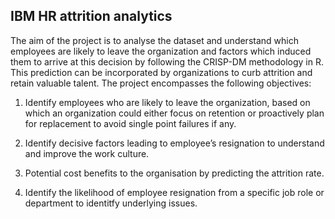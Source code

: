 ## IBM HR attrition analytics

The aim of the project is to analyse the dataset and understand which employees are likely to leave the organization and factors which induced them to arrive at this decision by following the CRISP-DM methodology in R. This prediction can be incorporated by organizations to curb attrition and retain valuable talent. The project encompasses the following objectives: 

1. Identify employees who are likely to leave the organization, based on which an organization could either focus on retention or proactively plan for replacement to avoid single point failures if any.

2. Identify decisive factors leading to employee’s resignation to understand and improve the work culture.

3. Potential cost benefits to the organisation by predicting the attrition rate.

4. Identify the likelihood of employee resignation from a specific job role or department to identitfy underlying issues.
